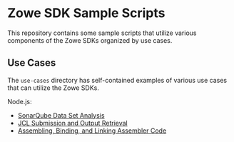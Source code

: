 # Zowe SDK Sample Scripts

This repository contains some sample scripts that utilize various components of the Zowe SDKs organized by use cases.

## Use Cases
The `use-cases` directory has self-contained examples of various use cases that can utilize the Zowe SDKs.

Node.js:

- [SonarQube Data Set Analysis](./use-cases/node.js/sonarqube_datasets/)
- [JCL Submission and Output Retrieval](./use-cases/node.js/run_jcl/)
- [Assembling, Binding, and Linking Assembler Code](./use-cases/node.js/assembler_metal/)
